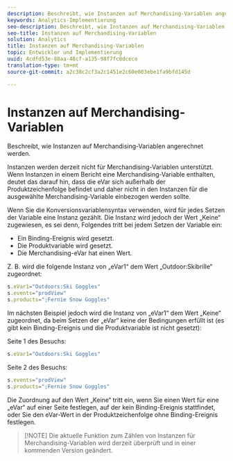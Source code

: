 ```yaml
---
description: Beschreibt, wie Instanzen auf Merchandising-Variablen angerechnet werden.
keywords: Analytics-Implementierung
seo-description: Beschreibt, wie Instanzen auf Merchandising-Variablen angerechnet werden.
seo-title: Instanzen auf Merchandising-Variablen
solution: Analytics
title: Instanzen auf Merchandising-Variablen
topic: Entwickler und Implementierung
uuid: 4cdfd53e-88aa-48cf-a135-98f7fc8dcece
translation-type: tm+mt
source-git-commit: a2c38c2cf3a2c1451e2c60e003ebe1fa9bfd145d

---
```



# Instanzen auf Merchandising-Variablen

Beschreibt, wie Instanzen auf Merchandising-Variablen angerechnet werden.

Instanzen werden derzeit nicht für Merchandising-Variablen unterstützt. Wenn Instanzen in einem Bericht eine Merchandising-Variable enthalten, deutet das darauf hin, dass die eVar sich außerhalb der Produktzeichenfolge befindet und daher nicht in den Instanzen für die ausgewählte Merchandising-Variable einbezogen werden sollte.

Wenn Sie die Konversionsvariablensyntax verwenden, wird für jedes Setzen der Variable eine Instanz gezählt. Die Instanz wird jedoch der Wert „Keine“ zugewiesen, es sei denn, Folgendes tritt bei jedem Setzen der Variable ein:

* Ein Binding-Ereignis wird gesetzt.
* Die Produktvariable wird gesetzt.
* Die Merchandising-eVar hat einen Wert.

Z. B. wird die folgende Instanz von „eVar1“ dem Wert „Outdoor:Skibrille“ zugeordnet:

```js
s.eVar1="Outdoors:Ski Goggles" 
s.events="prodView" 
s.products=";Fernie Snow Goggles"
```

Im nächsten Beispiel jedoch wird die Instanz von „eVar1“ dem Wert „Keine“ zugeordnet, da beim Setzen der „eVar“ keine der Bedingungen erfüllt ist (es gibt kein Binding-Ereignis und die Produktvariable ist nicht gesetzt):

Seite 1 des Besuchs:

```js
s.eVar1="Outdoors:Ski Goggles"
```

Seite 2 des Besuchs:

```js
s.events="prodView" 
s.products=";Fernie Snow Goggles"
```

Die Zuordnung auf den Wert „Keine“ tritt ein, wenn Sie einen Wert für eine „eVar“ auf einer Seite festlegen, auf der kein Binding-Ereignis stattfindet, oder Sie den eVar-Wert in der Produktzeichenfolge ohne Binding-Ereignis festlegen.

> [!NOTE] Die aktuelle Funktion zum Zählen von Instanzen für Merchandising-Variablen wird derzeit überprüft und in einer kommenden Version geändert.

